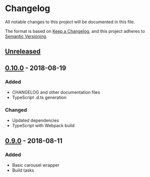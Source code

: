 # Changelog

All notable changes to this project will be documented in this file.

The format is based on [Keep a Changelog](https://keepachangelog.com/en/1.0.0/),
and this project adheres to [Semantic Versioning](https://semver.org/spec/v2.0.0.html).

## [Unreleased]

## [0.10.0] - 2018-08-19

### Added

-   CHANGELOG and other documentation files
-   TypeScript .d.ts generation

### Changed

-   Updated dependencies
-   TypeScript with Webpack build

## [0.9.0] - 2018-08-11

### Added

-   Basic carousel wrapper
-   Build tasks

[unreleased]: https://github.com/latte-carousel/react-latte-carousel/compare/0.10.0...develop
[0.10.0]: https://github.com/latte-carousel/react-latte-carousel/compare/0.9.0...0.10.0
[0.9.0]: https://github.com/latte-carousel/react-latte-carousel/compare/4c69bc7e46f05013e1a0d0152de872ce437a55ce...0.9.0
